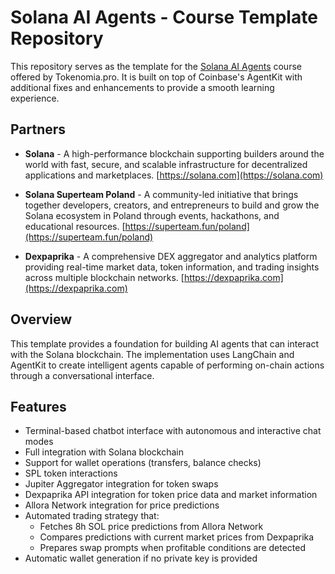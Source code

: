 # Solana AI Agents - Course Template Repository

This repository serves as the template for the [Solana AI Agents](https://akademia.tokenomia.pro/course/solana-ai-agents) course offered by Tokenomia.pro. It is built on top of Coinbase's AgentKit with additional fixes and enhancements to provide a smooth learning experience. 

## Partners

- **Solana** - A high-performance blockchain supporting builders around the world with fast, secure, and scalable infrastructure for decentralized applications and marketplaces. [https://solana.com](https://solana.com)

- **Solana Superteam Poland** - A community-led initiative that brings together developers, creators, and entrepreneurs to build and grow the Solana ecosystem in Poland through events, hackathons, and educational resources. [https://superteam.fun/poland](https://superteam.fun/poland)

- **Dexpaprika** - A comprehensive DEX aggregator and analytics platform providing real-time market data, token information, and trading insights across multiple blockchain networks. [https://dexpaprika.com](https://dexpaprika.com)


## Overview

This template provides a foundation for building AI agents that can interact with the Solana blockchain. The implementation uses LangChain and AgentKit to create intelligent agents capable of performing on-chain actions through a conversational interface.

## Features

- Terminal-based chatbot interface with autonomous and interactive chat modes
- Full integration with Solana blockchain
- Support for wallet operations (transfers, balance checks)
- SPL token interactions
- Jupiter Aggregator integration for token swaps
- Dexpaprika API integration for token price data and market information
- Allora Network integration for price predictions
- Automated trading strategy that:
  - Fetches 8h SOL price predictions from Allora Network
  - Compares predictions with current market prices from Dexpaprika
  - Prepares swap prompts when profitable conditions are detected
- Automatic wallet generation if no private key is provided


